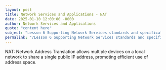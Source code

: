 ```yaml
---
layout: post
title: Network Services and Applications - NAT
date: 2025-01-10 12:00:00 -0000
author: Network Services and Applications
quote: "content here"
subject: "Lesson 6 Supporting Network Services standards and specifications"
permalink: "/Lesson 6 Supporting Network Services standards and specifications/Network Services and Applications/Network Services and Applications - NAT"
---
```


NAT: Network Address Translation allows multiple devices on a local network to share a single public IP address, promoting efficient use of address space.
